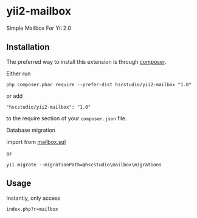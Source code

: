 yii2-mailbox
============
Simple Mailbox For Yii 2.0

Installation
------------

The preferred way to install this extension is through [composer](http://getcomposer.org/download/).

Either run

```
php composer.phar require --prefer-dist hscstudio/yii2-mailbox "1.0"
```

or add

```
"hscstudio/yii2-mailbox": "1.0"
```

to the require section of your `composer.json` file.


Database migration

import from [mailbox.sql](migrations/mailbox.sql)

or

```
yii migrate --migrationPath=@hscstudio\mailbox\migrations
```

Usage
-----

Instantly, only access 
```
index.php?r=mailbox
```
